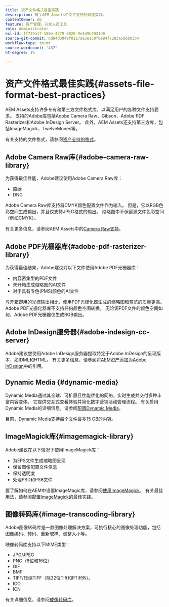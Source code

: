 ```yaml
---
title: 资产文件格式最佳实践
description: 有关AEM Assets中文件支持的最佳实践。
contentOwner: AG
feature: 资产管理，开发人员工具
role: Administrator
exl-id: ff739a17-188e-4779-8820-9e4d9b7031d0
source-git-commit: bd94d3949f0117aa3e1c9f0e84f7293a5d6b03b4
workflow-type: tm+mt
source-wordcount: '437'
ht-degree: 1%

---
```


# 资产文件格式最佳实践{#assets-file-format-best-practices}

AEM Assets支持许多专有和第三方文件格式库，以满足用户的各种文件支持要求。 支持的Adobe库包括Adobe Camera Raw、Gibson、Adobe PDF Rasterizer和Adobe InDesign Server。 此外，AEM Assets还支持第三方库，包括ImageMagick、TwelveMones等。

有关支持的文件格式，请参阅[资产支持的格式](assets-formats.md)。

## Adobe Camera Raw库{#adobe-camera-raw-library}

为获得最佳性能，Adobe建议使用Adobe Camera Raw库：

* 原始
* DNG

Adobe Camera Raw库支持将CMYK颜色配置文件作为输入。 但是，它以RGB色彩空间生成输出，并且仅支持JPEG格式的输出。 缩略图中不保留源文件色彩空间（例如CMYK）。

有关更多信息，请参阅AEM Assets中的[Camera Raw支持](camera-raw.md)。

## Adobe PDF光栅器库{#adobe-pdf-rasterizer-library}

为获得最佳结果，Adobe建议对以下文件使用Adobe PDF光栅器库：

* 内容密集型的PDF文件
* 未开箱生成缩略图的AI文件
* 对于具有专色(PMS)颜色的AI文件

与开箱即用的光栅输出相比，使用PDF光栅化器生成的缩略图和预览的质量更高。 Adobe PDF光栅化器库不支持任何颜色空间转换。 无论源PDF文件的颜色空间如何，Adobe PDF光栅器仅生成RGB输出。

## Adobe InDesign服务器{#adobe-indesign-cc-server}

Adobe建议您使用Adobe InDesign服务器提取特定于Adobe InDesign的呈现版本，如IDML和HTML。 有关更多信息，请参阅[将AEM资产添加为Adobe InDesign](managing-linked-subassets.md#add-aem-assets-as-references-in-adobe-indesign)中的引用。

## Dynamic Media  {#dynamic-media}

Dynamic Media通过其全球、可扩展且性能优化的网络，实时生成并交付多种丰富内容变体。 它提供交互式查看体验并简化数字营销活动管理流程。 有关启用Dynamic Media的详细信息，请参阅[配置Dynamic Media](config-dynamic.md)。

目前，Dynamic Media支持每个文件最多15 GB的内容。

## ImageMagick库{#imagemagick-library}

Adobe建议在以下情况下使用ImageMagick库：

* 为EPS文件生成缩略图呈现
* 保留图像配置文件信息
* 保持透明度
* 处理PSD和PSB文件

要了解如何在AEM中设置ImageMagic库，请参阅[使用ImageMagick](media-handlers.md#an-example-using-imagemagick)。 有关最佳用法，请参阅[配置ImageMagick](best-practices-for-imagemagick.md)的最佳实践。

## 图像转码库{#image-transcoding-library}

Adobe图像转码库是一款图像处理解决方案，可执行核心的图像处理功能，包括图像编码、转码、重新取样、调整大小等。

映像转码库支持以下MIME类型：

* JPG/JPEG
* PNG（8位和16位）
* GIF
* BMP
* TIFF/压缩TIFF（除32位Tiff和PTiff外）。
* ICO
* ICN

有关详细信息，请参阅[成像转码库](imaging-transcoding-library.md)。
